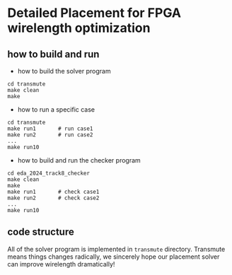 # Detailed Placement for FPGA wirelength optimization

## how to build and run
- how to build the solver program
```
cd transmute
make clean
make
```

- how to run a specific case
```
cd transmute
make run1       # run case1
make run2       # run case2
...
make run10
```

- how to build and run the checker program
```
cd eda_2024_track8_checker
make clean
make
make run1       # check case1
make run2       # check case2
...
make run10
```

## code structure
All of the solver program is implemented in `transmute` directory. Transmute means things changes radically, we sincerely hope our placement solver can improve wirelength dramatically!
